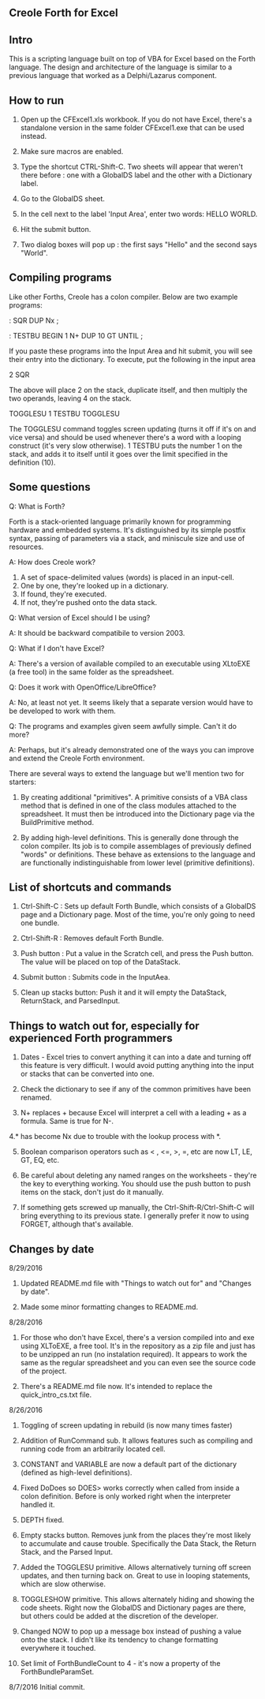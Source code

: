 Creole Forth for Excel
----------------------

Intro
-----

This is a scripting language built on top of VBA for Excel based on the Forth language.
The design and architecture of the language is similar to a previous language that worked
as a Delphi/Lazarus component. 

How to run
----------

1. Open up the CFExcel1.xls workbook. If you do not have Excel, there's a standalone version
   in the same folder CFExcel1.exe that can be used instead.

2. Make sure macros are enabled.

3. Type the shortcut CTRL-Shift-C. Two sheets will appear that weren't there before : one with
   a GlobalDS label and the other with a Dictionary label. 

4. Go to the GlobalDS sheet.

5. In the cell next to the label 'Input Area', enter two words: HELLO WORLD.

6. Hit the submit button.

7. Two dialog boxes will pop up : the first says "Hello" and the second says "World".

Compiling programs
------------------

Like other Forths, Creole has a colon compiler. Below are two example programs:

: SQR DUP Nx ;

: TESTBU BEGIN 1 N+ DUP 10 GT UNTIL ;

If you paste these programs into the Input Area and hit submit, you will see their entry into 
the dictionary. To execute, put the following in the input area

2 SQR

The above will place 2 on the stack, duplicate itself, and then multiply the two operands, 
leaving 4 on the stack.


TOGGLESU 1 TESTBU TOGGLESU

The TOGGLESU command toggles screen updating (turns it off if it's on and vice versa)
and should be used whenever there's a word with a looping construct (it's very slow otherwise).
1 TESTBU puts the number 1 on the stack, and adds it to itself until it goes over the limit
specified in the definition (10).   

Some questions 
--------------

Q: What is Forth? 

Forth is a stack-oriented language primarily known for programming hardware and embedded systems. It's 
distinguished by its simple postfix syntax, passing of parameters via a stack, and miniscule size and 
use of resources.    

A: How does Creole work?

1. A set of space-delimited values (words) is placed in an input-cell.
2. One by one, they're looked up in a dictionary.
3. If found, they're executed.
4. If not, they're pushed onto the data stack. 

Q: What version of Excel should I be using?

A: It should be backward compatibile to version 2003.

Q: What if I don't have Excel?

A: There's a version of available compiled to an executable using XLtoEXE (a free tool) in the same
folder as the spreadsheet.  

Q: Does it work with OpenOffice/LibreOffice?

A: No, at least not yet. It seems likely that a separate version would have to
be developed to work with them.  


Q: The programs and examples given seem awfully simple. Can't it do more?

A: Perhaps, but it's already demonstrated one of the ways you can improve and extend the Creole Forth environment.

There are several ways to extend the language but we'll mention two for starters:

1. By creating additional "primitives". A primitive consists of a VBA class method that is defined in one of the class modules
   attached to the spreadsheet. It must then be introduced into the Dictionary page via the BuildPrimitive method. 

2. By adding high-level definitions. This is generally done through the colon compiler. Its job is to compile assemblages
   of previously defined "words" or definitions. These behave as extensions to the language and are functionally indistinguishable 
   from lower level (primitive definitions). 

List of shortcuts and commands
------------------------------
1. Ctrl-Shift-C : Sets up default Forth Bundle, which consists of a GlobalDS page and a Dictionary page.
   Most of the time, you're only going to need one bundle. 

2. Ctrl-Shift-R : Removes default Forth Bundle.

3. Push button : Put a value in the Scratch cell,  and press the Push button. The value will be placed on
   top of the DataStack.

4. Submit button : Submits code in the InputAea.

5. Clean up stacks button: Push it and it will empty the DataStack, ReturnStack, and ParsedInput.

Things to watch out for, especially for experienced Forth programmers
---------------------------------------------------------------------

1. Dates - Excel tries to convert anything it can into a date and turning off this feature is very difficult. I would avoid putting anything into the input or stacks that can be converted into one. 

2. Check the dictionary to see if any of the common primitives have been renamed. 

3. N+ replaces + because Excel will interpret a cell with a leading + as a formula. Same is true for N-.
   

4.* has become Nx due to trouble with the lookup process with *.

5. Boolean comparison operators such as < , <=, >, =, etc are now LT, LE, GT, EQ, etc.

6. Be careful about deleting any named ranges on the worksheets - they're the key to everything working. You should use the push button to push items on the stack, don't just do it manually. 

7. If something gets screwed up manually, the Ctrl-Shift-R/Ctrl-Shift-C will bring everything to its previous state. I generally prefer it now to using FORGET, although that's available.


Changes by date
---------------

8/29/2016

1. Updated README.md file with "Things to watch out for" and "Changes by date".

2. Made some minor formatting changes to README.md. 

8/28/2016

1. For those who don't have Excel, there's a version compiled into and exe using XLToEXE, a free tool. It's in the repository as a zip file
   and just has to be unzipped an run (no instalation required). It appears to work the same as the regular spreadsheet and you can even see 
   the source code of the project. 

2. There's a README.md file now. It's intended to replace the quick_intro_cs.txt file. 

8/26/2016

1. Toggling of screen updating in rebuild (is now many times faster)

2. Addition of RunCommand sub. It allows features such as compiling and running code from an arbitrarily located cell.

3. CONSTANT and VARIABLE are now a default part of the dictionary (defined as high-level definitions).

4. Fixed DoDoes so DOES> works correctly when called from inside a colon definition. Before is only worked right when
   the interpreter handled it.

5. DEPTH fixed.

6. Empty stacks button. Removes junk from the places they're most likely to accumulate and cause trouble. Specifically
   the Data Stack, the Return Stack, and the Parsed Input.

7. Added the TOGGLESU primitive. Allows alternatively turning off screen updates, and then turning back on. Great to use
   in looping statements, which are slow otherwise.

8. TOGGLESHOW primitive. This allows alternately hiding and showing the code sheets. Right now the GlobalDS and Dictionary
   pages are there, but others could be added at the discretion of the developer. 

9. Changed NOW to pop up a message box instead of pushing a value onto the stack. I didn't like its tendency to change formatting everywhere it 
   touched. 

10. Set limit of ForthBundleCount to 4 - it's now a property of the ForthBundleParamSet.

8/7/2016
Initial commit. 
